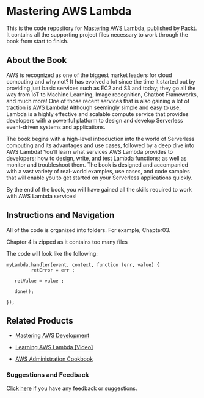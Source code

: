 # Mastering AWS Lambda
This is the code repository for [Mastering AWS Lambda](https://www.packtpub.com/virtualization-and-cloud/mastering-aws-lambda?utm_source=github&utm_medium=repository&utm_campaign=9781786467690), published by [Packt](https://www.packtpub.com/?utm_source=github). It contains all the supporting project files necessary to work through the book from start to finish.
## About the Book
AWS is recognized as one of the biggest market leaders for cloud computing and why not? It has evolved a lot since the time it started out by providing just basic services such as EC2 and S3 and today; they go all the way from IoT to Machine Learning, Image recognition, Chatbot Frameworks, and much more! One of those recent services that is also gaining a lot of traction is AWS Lambda! Although seemingly simple and easy to use, Lambda is a highly effective and scalable compute service that provides developers with a powerful platform to design and develop Serverless event-driven systems and applications.

The book begins with a high-level introduction into the world of Serverless computing and its advantages and use cases, followed by a deep dive into AWS Lambda! You’ll learn what services AWS Lambda provides to developers; how to design, write, and test Lambda functions; as well as monitor and troubleshoot them. The book is designed and accompanied with a vast variety of real-world examples, use cases, and code samples that will enable you to get started on your Serverless applications quickly.

By the end of the book, you will have gained all the skills required to work with AWS Lambda services!

## Instructions and Navigation
All of the code is organized into folders. For example, Chapter03.

Chapter 4 is zipped as it contains too many files

The code will look like the following:
```
myLambda.handler(event, context, function (err, value) {
         retError = err ;

   retValue = value ;
  
   done();
  
});
```



## Related Products
* [Mastering AWS Development](https://www.packtpub.com/networking-and-servers/mastering-aws-development?utm_source=github&utm_medium=repository&utm_campaign=9781782173632)

* [Learning AWS Lambda [Video]](https://www.packtpub.com/virtualization-and-cloud/learning-aws-lambda-video?utm_source=github&utm_medium=repository&utm_campaign=9781787289222)

* [AWS Administration Cookbook](https://www.packtpub.com/virtualization-and-cloud/aws-administration-cookbook?utm_source=github&utm_medium=repository&utm_campaign=9781787127630)

### Suggestions and Feedback
[Click here](https://docs.google.com/forms/d/e/1FAIpQLSe5qwunkGf6PUvzPirPDtuy1Du5Rlzew23UBp2S-P3wB-GcwQ/viewform) if you have any feedback or suggestions.
